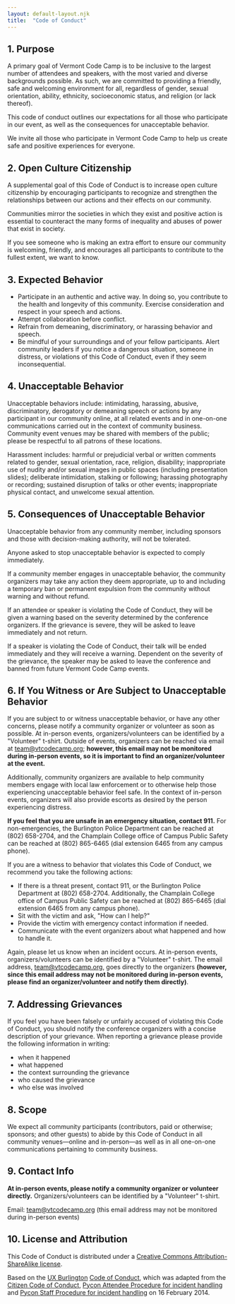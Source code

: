```yaml
---
layout: default-layout.njk
title:  "Code of Conduct"
---
```



## 1. Purpose

A primary goal of Vermont Code Camp is to be inclusive to the largest number of attendees and speakers, with the most varied and diverse backgrounds possible. As such, we are committed to providing a friendly, safe and welcoming environment for all, regardless of gender, sexual orientation, ability, ethnicity, socioeconomic status, and religion (or lack thereof).

This code of conduct outlines our expectations for all those who participate in our event, as well as the consequences for unacceptable behavior.

We invite all those who participate in Vermont Code Camp to help us create safe and positive experiences for everyone.

## 2. Open Culture Citizenship

A supplemental goal of this Code of Conduct is to increase open culture citizenship by encouraging participants to recognize and strengthen the relationships between our actions and their effects on our community.

Communities mirror the societies in which they exist and positive action is essential to counteract the many forms of inequality and abuses of power that exist in society.

If you see someone who is making an extra effort to ensure our community is welcoming, friendly, and encourages all participants to contribute to the fullest extent, we want to know.

## 3. Expected Behavior

* Participate in an authentic and active way. In doing so, you contribute to the health and longevity of this community. Exercise consideration and respect in your speech and actions.
* Attempt collaboration before conflict.
* Refrain from demeaning, discriminatory, or harassing behavior and speech.
* Be mindful of your surroundings and of your fellow participants. Alert community leaders if you notice a dangerous situation, someone in distress, or violations of this Code of Conduct, even if they seem inconsequential.

## 4. Unacceptable Behavior

Unacceptable behaviors include: intimidating, harassing, abusive, discriminatory, derogatory or demeaning speech or actions by any participant in our community online, at all related events and in one-on-one communications carried out in the context of community business. Community event venues may be shared with members of the public; please be respectful to all patrons of these locations.

Harassment includes: harmful or prejudicial verbal or written comments related to gender, sexual orientation, race, religion, disability; inappropriate use of nudity and/or sexual images in public spaces (including presentation slides); deliberate intimidation, stalking or following; harassing photography or recording; sustained disruption of talks or other events; inappropriate physical contact, and unwelcome sexual attention.

## 5. Consequences of Unacceptable Behavior

Unacceptable behavior from any community member, including sponsors and those with decision-making authority, will not be tolerated.

Anyone asked to stop unacceptable behavior is expected to comply immediately.

If a community member engages in unacceptable behavior, the community organizers may take any action they deem appropriate, up to and including a temporary ban or permanent expulsion from the community without warning and without refund.

If an attendee or speaker is violating the Code of Conduct, they will be given a warning based on the severity determined by the conference organizers. If the grievance is severe, they will be asked to leave immediately and not return.

If a speaker is violating the Code of Conduct, their talk will be ended immediately and they will receive a warning. Dependent on the severity of the grievance, the speaker may be asked to leave the conference and banned from future Vermont Code Camp events.

## 6. If You Witness or Are Subject to Unacceptable Behavior

If you are subject to or witness unacceptable behavior, or have any other concerns, please notify a community organizer or volunteer as soon as possible. At in-person events, organizers/volunteers can be identified by a "Volunteer" t-shirt. Outside of events, organizers can be reached via email at [team@vtcodecamp.org](mailto:team@vtcodecamp.org); **however, this email may not be monitored during in-person events, so it is important to find an organizer/volunteer at the event.**

Additionally, community organizers are available to help community members engage with local law enforcement or to otherwise help those experiencing unacceptable behavior feel safe. In the context of in-person events, organizers will also provide escorts as desired by the person experiencing distress.

**If you feel that you are unsafe in an emergency situation, contact 911.** For non-emergencies, the Burlington Police Department can be reached at (802) 658-2704, and the Champlain College office of Campus Public Safety can be reached at (802) 865-6465 (dial extension 6465 from any campus phone).

If you are a witness to behavior that violates this Code of Conduct, we recommend you take the following actions:

* If there is a threat present, contact 911, or the Burlington Police Department at (802) 658-2704. Additionally, the Champlain College office of Campus Public Safety can be reached at (802) 865-6465 (dial extension 6465 from any campus phone).
* Sit with the victim and ask, "How can I help?"
* Provide the victim with emergency contact information if needed.
* Communicate with the event organizers about what happened and how to handle it.

Again, please let us know when an incident occurs. At in-person events, organizers/volunteers can be identified by a "Volunteer" t-shirt. The email address, [team@vtcodecamp.org](mailto:team@vtcodecamp.org), goes directly to the organizers **(however, since this email address may not be monitored during in-person events, please find an organizer/volunteer and notify them directly)**.

## 7. Addressing Grievances

If you feel you have been falsely or unfairly accused of violating this Code of Conduct, you should notify the conference organizers with a concise description of your grievance. When reporting a grievance please provide the following information in writing:

* when it happened
* what happened
* the context surrounding the grievance
* who caused the grievance
* who else was involved

## 8. Scope

We expect all community participants (contributors, paid or otherwise; sponsors; and other guests) to abide by this Code of Conduct in all community venues—online and in-person—as well as in all one-on-one communications pertaining to community business.

## 9. Contact Info

**At in-person events, please notify a community organizer or volunteer directly.** Organizers/volunteers can be identified by a "Volunteer" t-shirt.

Email: [team@vtcodecamp.org](mailto:team@vtcodecamp.org) (this email address may not be monitored during in-person events)

## 10. License and Attribution

This Code of Conduct is distributed under a [Creative Commons Attribution-ShareAlike license](http://creativecommons.org/licenses/by-sa/3.0/).

Based on the [UX Burlington](http://uxburlington.com/) [Code of Conduct](http://uxburlington.com/conduct/), which was adapted from the [Citizen Code of Conduct](http://citizencodeofconduct.org/), [Pycon Attendee Procedure for incident handling](https://github.com/python/pycon-code-of-conduct/blob/master/Attendee%20Procedure%20for%20incident%20handling.md) and [Pycon Staff Procedure for incident handling](https://github.com/python/pycon-code-of-conduct/blob/master/Staff%20Procedure%20for%20incident%20handling.md) on 16 February 2014.

